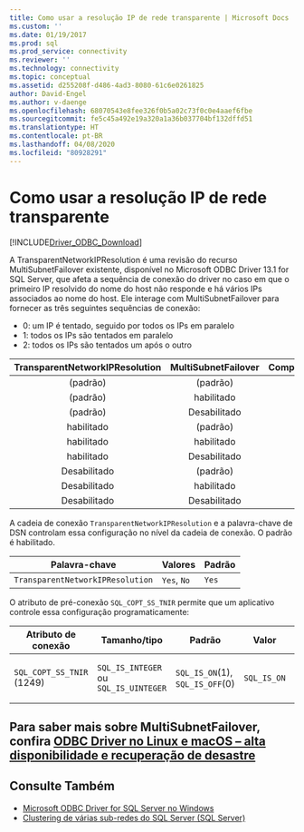 ```yaml
---
title: Como usar a resolução IP de rede transparente | Microsoft Docs
ms.custom: ''
ms.date: 01/19/2017
ms.prod: sql
ms.prod_service: connectivity
ms.reviewer: ''
ms.technology: connectivity
ms.topic: conceptual
ms.assetid: d255208f-d486-4ad3-8080-61c6e0261825
author: David-Engel
ms.author: v-daenge
ms.openlocfilehash: 68070543e8fee326f0b5a02c73f0c0e4aaef6fbe
ms.sourcegitcommit: fe5c45a492e19a320a1a36b037704bf132dffd51
ms.translationtype: HT
ms.contentlocale: pt-BR
ms.lasthandoff: 04/08/2020
ms.locfileid: "80928291"
---
```

# <a name="using-transparent-network-ip-resolution"></a>Como usar a resolução IP de rede transparente
[!INCLUDE[Driver_ODBC_Download](../../includes/driver_odbc_download.md)]

A TransparentNetworkIPResolution é uma revisão do recurso MultiSubnetFailover existente, disponível no Microsoft ODBC Driver 13.1 for SQL Server, que afeta a sequência de conexão do driver no caso em que o primeiro IP resolvido do nome do host não responde e há vários IPs associados ao nome do host. Ele interage com MultiSubnetFailover para fornecer as três seguintes sequências de conexão:

* 0: um IP é tentado, seguido por todos os IPs em paralelo
* 1: todos os IPs são tentados em paralelo
* 2: todos os IPs são tentados um após o outro

|TransparentNetworkIPResolution|MultiSubnetFailover|Comportamento|
|:-:|:-:|:-:|
|(padrão)|(padrão)|0|
|(padrão)|habilitado|1|
|(padrão)|Desabilitado|0|
|habilitado|(padrão)|0|
|habilitado|habilitado|1|
|habilitado|Desabilitado|0|
|Desabilitado|(padrão)|2|
|Desabilitado|habilitado|1|
|Desabilitado|Desabilitado|2|

A cadeia de conexão `TransparentNetworkIPResolution` e a palavra-chave de DSN controlam essa configuração no nível da cadeia de conexão. O padrão é habilitado.

Palavra-chave|Valores|Padrão
-|-|-
`TransparentNetworkIPResolution`|`Yes`, `No`|`Yes`

O atributo de pré-conexão `SQL_COPT_SS_TNIR` permite que um aplicativo controle essa configuração programaticamente:

Atributo de conexão|   Tamanho/tipo|  Padrão| Valor| Descrição
-|-|-|-|-
`SQL_COPT_SS_TNIR` (1249)| `SQL_IS_INTEGER` ou `SQL_IS_UINTEGER`| `SQL_IS_ON`(1), `SQL_IS_OFF`(0)|`SQL_IS_ON`|Habilita ou desabilita o TNIR.

<a name="for-more-information-about-multisubnetfailover-see-odbc-driver-on-linux-and-macos---high-availability-and-disaster-recovery"></a>Para saber mais sobre MultiSubnetFailover, confira [ODBC Driver no Linux e macOS – alta disponibilidade e recuperação de desastre](../../connect/odbc/linux-mac/odbc-driver-on-linux-support-for-high-availability-disaster-recovery.md)
--------------------------------------------------
## <a name="see-also"></a>Consulte Também  
* [Microsoft ODBC Driver for SQL Server no Windows](../../connect/odbc/windows/microsoft-odbc-driver-for-sql-server-on-windows.md)
* [Clustering de várias sub-redes do SQL Server (SQL Server)](https://msdn.microsoft.com/library/ff878716.aspx#RelatedContent)
